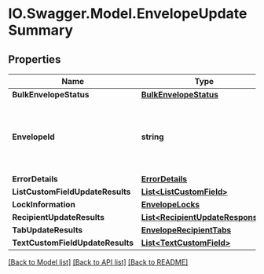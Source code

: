 # IO.Swagger.Model.EnvelopeUpdateSummary
## Properties

Name | Type | Description | Notes
------------ | ------------- | ------------- | -------------
**BulkEnvelopeStatus** | [**BulkEnvelopeStatus**](BulkEnvelopeStatus.md) |  | [optional] 
**EnvelopeId** | **string** | The envelope ID of the envelope status that failed to post. | [optional] 
**ErrorDetails** | [**ErrorDetails**](ErrorDetails.md) |  | [optional] 
**ListCustomFieldUpdateResults** | [**List&lt;ListCustomField&gt;**](ListCustomField.md) |  | [optional] 
**LockInformation** | [**EnvelopeLocks**](EnvelopeLocks.md) |  | [optional] 
**RecipientUpdateResults** | [**List&lt;RecipientUpdateResponse&gt;**](RecipientUpdateResponse.md) |  | [optional] 
**TabUpdateResults** | [**EnvelopeRecipientTabs**](EnvelopeRecipientTabs.md) |  | [optional] 
**TextCustomFieldUpdateResults** | [**List&lt;TextCustomField&gt;**](TextCustomField.md) |  | [optional] 

[[Back to Model list]](../README.md#documentation-for-models) [[Back to API list]](../README.md#documentation-for-api-endpoints) [[Back to README]](../README.md)

